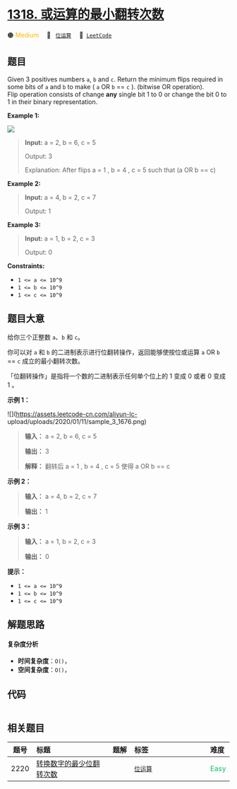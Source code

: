 # [1318. 或运算的最小翻转次数](https://leetcode.com/problems/minimum-flips-to-make-a-or-b-equal-to-c)

🟠 <font color=#ffb800>Medium</font>&emsp; 🔖&ensp; [`位运算`](/tag/bit-manipulation.md)&emsp; 🔗&ensp;[`LeetCode`](https://leetcode.com/problems/minimum-flips-to-make-a-or-b-equal-to-c)

## 题目

Given 3 positives numbers `a`, `b` and `c`. Return the minimum flips required
in some bits of `a` and `b` to make ( `a` OR `b` == `c` ). (bitwise OR
operation).  
Flip operation consists of change **any**  single bit 1 to 0 or change the bit
0 to 1 in their binary representation.



**Example 1:**

![](https://assets.leetcode.com/uploads/2020/01/06/sample_3_1676.png)

> 
> 
> 
> 
> 
> **Input:** a = 2, b = 6, c = 5
> 
> Output: 3
> 
> Explanation: After flips a = 1 , b = 4 , c = 5 such that (a OR b == c)

**Example 2:**

> 
> 
> 
> 
> 
> **Input:** a = 4, b = 2, c = 7
> 
> Output: 1

**Example 3:**

> 
> 
> 
> 
> 
> **Input:** a = 1, b = 2, c = 3
> 
> Output: 0

**Constraints:**

  * `1 <= a <= 10^9`
  * `1 <= b <= 10^9`
  * `1 <= c <= 10^9`


## 题目大意

给你三个正整数 `a`、`b` 和 `c`。

你可以对 `a` 和 `b` 的二进制表示进行位翻转操作，返回能够使按位或运算   `a` OR `b` == `c`  成立的最小翻转次数。

「位翻转操作」是指将一个数的二进制表示任何单个位上的 1 变成 0 或者 0 变成 1 。



**示例 1：**

![](https://assets.leetcode-cn.com/aliyun-lc-
upload/uploads/2020/01/11/sample_3_1676.png)

> 
> 
> 
> 
> 
> **输入：** a = 2, b = 6, c = 5
> 
> **输出：** 3
> 
> **解释：** 翻转后 a = 1 , b = 4 , c = 5 使得 a OR b == c

**示例 2：**

> 
> 
> 
> 
> 
> **输入：** a = 4, b = 2, c = 7
> 
> **输出：** 1
> 
> 

**示例 3：**

> 
> 
> 
> 
> 
> **输入：** a = 1, b = 2, c = 3
> 
> **输出：** 0
> 
> 



**提示：**

  * `1 <= a <= 10^9`
  * `1 <= b <= 10^9`
  * `1 <= c <= 10^9`


## 解题思路

#### 复杂度分析

- **时间复杂度**：`O()`，
- **空间复杂度**：`O()`，

## 代码

```javascript

```

## 相关题目

<!-- prettier-ignore -->
| 题号 | 标题 | 题解 | 标签 | 难度 |
| :------: | :------ | :------: | :------ | :------ |
| 2220 | [转换数字的最少位翻转次数](https://leetcode.com/problems/minimum-bit-flips-to-convert-number) |  |  [`位运算`](/tag/bit-manipulation.md) | <font color=#15bd66>Easy</font> |

<style>
.blue {
    background-color: #096dd9;
    padding: 0.25rem 0.5rem;
    margin: 0;
    font-size: 0.85em;
    border-radius: 3px;
    color: white;
    font-weight: 500;
}
table th:first-of-type { width: 10%; }
table th:nth-of-type(2) { width: 35%; }
table th:nth-of-type(3) { width: 10%; }
table th:nth-of-type(4) { width: 35%; }
table th:nth-of-type(5) { width: 10%; }
</style>
